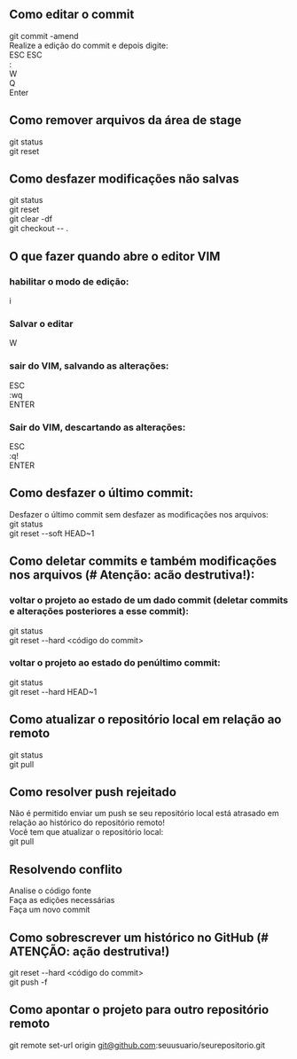 ## Como editar o commit
git commit -amend <br>
Realize a edição do commit e depois digite: <br>
ESC ESC <br>
: <br>
W <br>
Q <br>
Enter

## Como remover arquivos da área de stage
git status <br>
git reset

## Como desfazer modificações não salvas
git status <br>
git reset <br>
git clear -df <br>
git checkout -- .

## O que fazer quando abre o editor VIM
### habilitar o modo de edição:
i
### Salvar o editar
W
### sair do VIM, salvando as alterações:
ESC <br>
:wq <br>
ENTER
### Sair do VIM, descartando as alterações:
ESC <br>
:q! <br>
ENTER 

## Como desfazer o último commit:
Desfazer o último commit sem desfazer as modificações nos arquivos: <br>
git status <br>
git reset --soft HEAD~1 

## Como deletar commits e também modificações nos arquivos (# Atenção: acão destrutiva!):
### voltar o projeto ao estado de um dado commit (deletar commits e alterações posteriores a esse commit):
git status <br>
git reset --hard <código do commit>
### voltar o projeto ao estado do penúltimo commit:
git status <br>
git reset --hard HEAD~1

## Como atualizar o repositório local em relação ao remoto
git status <br>
git pull <nome do remote> <nome da branch>

## Como resolver push rejeitado
Não é permitido enviar um push se seu repositório local está atrasado em relação ao histórico do repositório remoto! <br>
Você tem que atualizar o repositório local: <br>
git pull <nome do remote> <nome do branch>

## Resolvendo conflito
Analise o código fonte <br>
Faça as edições necessárias <br>
Faça um novo commit

## Como sobrescrever um histórico no GitHub (# ATENÇÃO: ação destrutiva!)
git reset --hard <código do commit> <br>
git push -f <nome do remote> <nome do branch>

## Como apontar o projeto para outro repositório remoto
git remote set-url origin git@github.com:seuusuario/seurepositorio.git
